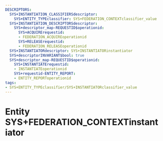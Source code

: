```yaml
---
DESCRIPTORS:
  SYS+INSTANTIATION_CLASSIFIERSdescriptor:
    SYS+ENTITY_TYPEclassifier: SYS+FEDERATION_CONTEXTclassifier_value
  SYS+INSTANTIATION_DESCRIPTORSdescriptor:
    SYS+descriptor_map-REQUESTID$operationid:
      SYS+ACQUIRErequestid:
      - FEDERATION_ACQUIREoperationid
      SYS+RELEASErequestid:
      - FEDERATION_RELEASEoperationid
  SYS+INSTANTIATORdescriptor: SYS+INSTANTIATORinstantiator
  SYS+descriptorINVARIANT$bool: true
  SYS+descriptor_map-REQUESTID$operationid:
    SYS+INSTANTIATErequestid:
    - INSTANTIATEoperationid
    SYS+requestid-ENTITY_REPORT:
    - ENTITY_REPORToperationid
tags:
- SYS+ENTITY_TYPEclassifier/SYS+INSTANTIATORclassifier_value
---
```

# Entity SYS+FEDERATION_CONTEXTinstantiator

